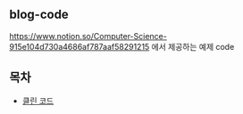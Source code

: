 ## blog-code

https://www.notion.so/Computer-Science-915e104d730a4686af787aaf58291215 에서 제공하는 예제 code

## 목차

- [클린 코드](https://github.com/Junhan0037/blog-code/cleancode)